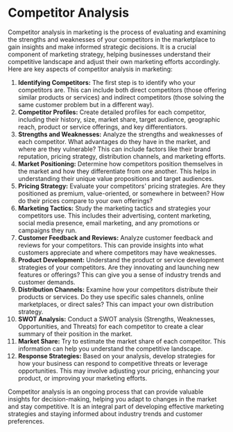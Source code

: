 # Competitor Analysis

Competitor analysis in marketing is the process of evaluating and examining the strengths and weaknesses of your competitors in the marketplace to gain insights and make informed strategic decisions. It is a crucial component of marketing strategy, helping businesses understand their competitive landscape and adjust their own marketing efforts accordingly. Here are key aspects of competitor analysis in marketing:

1. **Identifying Competitors:** The first step is to identify who your competitors are. This can include both direct competitors (those offering similar products or services) and indirect competitors (those solving the same customer problem but in a different way).
2. **Competitor Profiles:** Create detailed profiles for each competitor, including their history, size, market share, target audience, geographic reach, product or service offerings, and key differentiators.
3. **Strengths and Weaknesses:** Analyze the strengths and weaknesses of each competitor. What advantages do they have in the market, and where are they vulnerable? This can include factors like their brand reputation, pricing strategy, distribution channels, and marketing efforts.
4. **Market Positioning:** Determine how competitors position themselves in the market and how they differentiate from one another. This helps in understanding their unique value propositions and target audiences.
5. **Pricing Strategy:** Evaluate your competitors' pricing strategies. Are they positioned as premium, value-oriented, or somewhere in between? How do their prices compare to your own offerings?
6. **Marketing Tactics:** Study the marketing tactics and strategies your competitors use. This includes their advertising, content marketing, social media presence, email marketing, and any promotions or campaigns they run.
7. **Customer Feedback and Reviews:** Analyze customer feedback and reviews for your competitors. This can provide insights into what customers appreciate and where competitors may have weaknesses.
8. **Product Development:** Understand the product or service development strategies of your competitors. Are they innovating and launching new features or offerings? This can give you a sense of industry trends and customer demands.
9. **Distribution Channels:** Examine how your competitors distribute their products or services. Do they use specific sales channels, online marketplaces, or direct sales? This can impact your own distribution strategy.
10. **SWOT Analysis:** Conduct a SWOT analysis (Strengths, Weaknesses, Opportunities, and Threats) for each competitor to create a clear summary of their position in the market.
11. **Market Share:** Try to estimate the market share of each competitor. This information can help you understand the competitive landscape.
12. **Response Strategies:** Based on your analysis, develop strategies for how your business can respond to competitive threats or leverage opportunities. This may involve adjusting your pricing, enhancing your product, or improving your marketing efforts.

Competitor analysis is an ongoing process that can provide valuable insights for decision-making, helping you adapt to changes in the market and stay competitive. It is an integral part of developing effective marketing strategies and staying informed about industry trends and customer preferences.